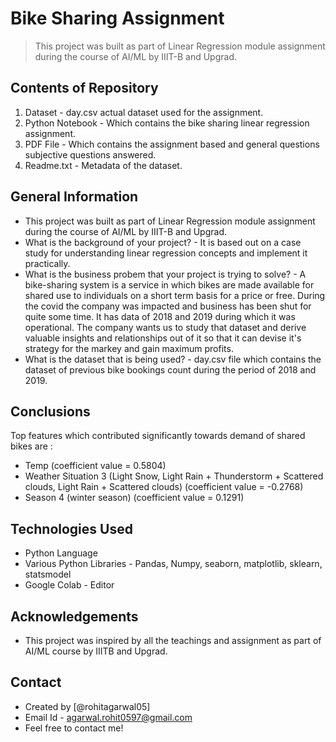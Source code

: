 # Bike Sharing Assignment
> This project was built as part of Linear Regression module assignment during the course of AI/ML by IIIT-B and Upgrad.


## Contents of Repository

1. Dataset - day.csv actual dataset used for the assignment.
2. Python Notebook - Which contains the bike sharing linear regression assignment.
3. PDF File - Which contains the assignment based and general questions subjective questions answered.
4. Readme.txt - Metadata of the dataset.

## General Information
- This project was built as part of Linear Regression module assignment during the course of AI/ML by IIIT-B and Upgrad.
- What is the background of your project? - It is based out on a case study for understanding linear regression concepts and implement it practically.
- What is the business probem that your project is trying to solve? - A bike-sharing system is a service in which bikes are made available for shared use to individuals on a short term basis for a price or free. During the covid the company was impacted and business has been shut for quite some time. It has data of 2018 and 2019 during which it was operational. The company wants us to study that dataset and derive valuable insights and relationships out of it so that it can devise it's strategy for the markey and gain maximum profits.
- What is the dataset that is being used? - day.csv file which contains the dataset of previous bike bookings count during the period of 2018 and 2019.


## Conclusions

Top features which contributed significantly towards demand of shared bikes are :
- Temp (coefficient value = 0.5804)
- Weather Situation 3 (Light Snow, Light Rain + Thunderstorm + Scattered clouds, Light Rain + Scattered clouds) (coefficient value = -0.2768)
- Season 4 (winter season) (coefficient value = 0.1291)

<!-- You don't have to answer all the questions - just the ones relevant to your project. -->


## Technologies Used
- Python Language
- Various Python Libraries - Pandas, Numpy, seaborn, matplotlib, sklearn, statsmodel
- Google Colab - Editor


## Acknowledgements

- This project was inspired by all the teachings and assignment as part of AI/ML course by IIITB and Upgrad.


## Contact
- Created by [@rohitagarwal05] 
- Email Id - agarwal.rohit0597@gmail.com 
- Feel free to contact me!
